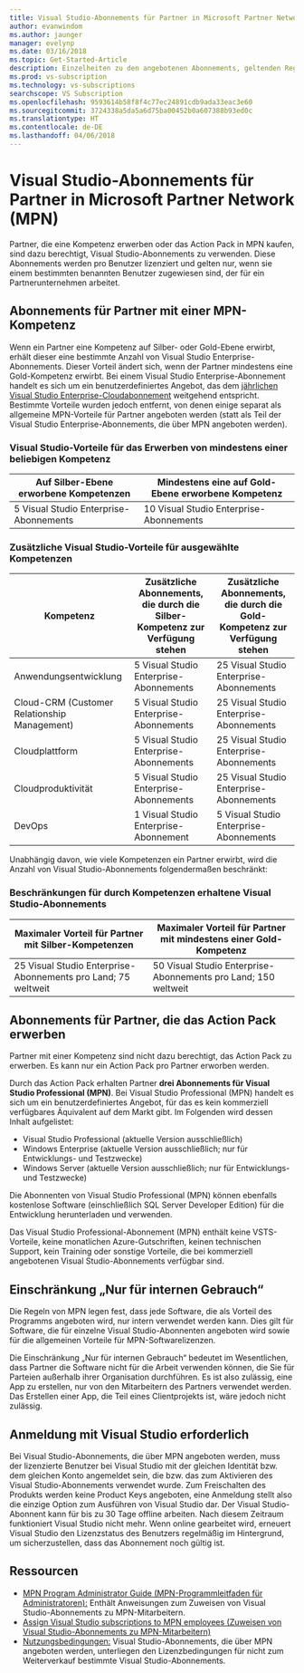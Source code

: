 ```yaml
---
title: Visual Studio-Abonnements für Partner in Microsoft Partner Network (MPN)
author: evanwindom
ms.author: jaunger
manager: evelynp
ms.date: 03/16/2018
ms.topic: Get-Started-Article
description: Einzelheiten zu den angebotenen Abonnements, geltenden Regeln und der Anzahl der in MPN angebotenen Abonnements
ms.prod: vs-subscription
ms.technology: vs-subscriptions
searchscope: VS Subscription
ms.openlocfilehash: 9593614b58f8f4c77ec24891cdb9ada33eac3e60
ms.sourcegitcommit: 3724338a5da5a6d75ba00452b0a607388b93ed0c
ms.translationtype: HT
ms.contentlocale: de-DE
ms.lasthandoff: 04/06/2018
---
```

# <a name="visual-studio-subscriptions-offered-to-partners-in-the-microsoft-partner-network-mpn"></a>Visual Studio-Abonnements für Partner in Microsoft Partner Network (MPN)
Partner, die eine Kompetenz erwerben oder das Action Pack in MPN kaufen, sind dazu berechtigt, Visual Studio-Abonnements zu verwenden. Diese Abonnements werden pro Benutzer lizenziert und gelten nur, wenn sie einem bestimmten benannten Benutzer zugewiesen sind, der für ein Partnerunternehmen arbeitet. 

## <a name="subscriptions-for-partners-with-an-mpn-competency"></a>Abonnements für Partner mit einer MPN-Kompetenz
Wenn ein Partner eine Kompetenz auf Silber- oder Gold-Ebene erwirbt, erhält dieser eine bestimmte Anzahl von Visual Studio Enterprise-Abonnements. Dieser Vorteil ändert sich, wenn der Partner mindestens eine Gold-Kompetenz erwirbt. Bei einem Visual Studio Enterprise-Abonnement handelt es sich um ein benutzerdefiniertes Angebot, das dem [jährlichen Visual Studio Enterprise-Cloudabonnement](https://www.visualstudio.com/vs/pricing/) weitgehend entspricht. Bestimmte Vorteile wurden jedoch entfernt, von denen einige separat als allgemeine MPN-Vorteile für Partner angeboten werden (statt als Teil der Visual Studio Enterprise-Abonnements, die über MPN angeboten werden). 

### <a name="core-visual-studio-benefit-for-earning-at-least-one-competency-of-any-kind"></a>Visual Studio-Vorteile für das Erwerben von mindestens einer beliebigen Kompetenz
| Auf Silber-Ebene erworbene Kompetenzen               | Mindestens eine auf Gold-Ebene erworbene Kompetenz   | 
|------------------------------------------------------------|----------------------------------------------------|
| 5 Visual Studio Enterprise-Abonnements                   | 10 Visual Studio Enterprise-Abonnements          |

### <a name="additional-visual-studio-benefit-for-select-competencies"></a>Zusätzliche Visual Studio-Vorteile für ausgewählte Kompetenzen
| Kompetenz                                  | Zusätzliche Abonnements, die durch die **Silber-Kompetenz** zur Verfügung stehen | Zusätzliche Abonnements, die durch die **Gold-Kompetenz** zur Verfügung stehen |
|---------------------------------------------|-----------------------------------------------------------|---------------------------------------------------------|
| Anwendungsentwicklung                     | 5 Visual Studio Enterprise-Abonnements                  | 25 Visual Studio Enterprise-Abonnements               |
| Cloud-CRM (Customer Relationship Management)      | 5 Visual Studio Enterprise-Abonnements                  | 25 Visual Studio Enterprise-Abonnements               |
| Cloudplattform                              | 5 Visual Studio Enterprise-Abonnements                  | 25 Visual Studio Enterprise-Abonnements               |
| Cloudproduktivität                          | 5 Visual Studio Enterprise-Abonnements                  | 25 Visual Studio Enterprise-Abonnements               |
| DevOps                                      | 1 Visual Studio Enterprise-Abonnement                  | 5 Visual Studio Enterprise-Abonnements                |

Unabhängig davon, wie viele Kompetenzen ein Partner erwirbt, wird die Anzahl von Visual Studio-Abonnements folgendermaßen beschränkt:

### <a name="limits-for-visual-studio-subscriptions-earned-through-competencies"></a>Beschränkungen für durch Kompetenzen erhaltene Visual Studio-Abonnements
| Maximaler Vorteil für Partner mit Silber-Kompetenzen                   | Maximaler Vorteil für Partner mit mindestens einer Gold-Kompetenz               | 
|------------------------------------------------------------------------------|------------------------------------------------------------------------------|
| 25 Visual Studio Enterprise-Abonnements pro Land; 75 weltweit          | 50 Visual Studio Enterprise-Abonnements pro Land; 150 weltweit         |


## <a name="subscriptions-for-partners-purchasing-the-action-pack"></a>Abonnements für Partner, die das Action Pack erwerben
Partner mit einer Kompetenz sind nicht dazu berechtigt, das Action Pack zu erwerben. Es kann nur ein Action Pack pro Partner erworben werden.

Durch das Action Pack erhalten Partner **drei Abonnements für Visual Studio Professional (MPN)**. Bei Visual Studio Professional (MPN) handelt es sich um ein benutzerdefiniertes Angebot, für das es kein kommerziell verfügbares Äquivalent auf dem Markt gibt. Im Folgenden wird dessen Inhalt aufgelistet:
- Visual Studio Professional (aktuelle Version ausschließlich)
- Windows Enterprise (aktuelle Version ausschließlich; nur für Entwicklungs- und Testzwecke)
- Windows Server (aktuelle Version ausschließlich; nur für Entwicklungs- und Testzwecke)

Die Abonnenten von Visual Studio Professional (MPN) können ebenfalls kostenlose Software (einschließlich SQL Server Developer Edition) für die Entwicklung herunterladen und verwenden.

Das Visual Studio Professional-Abonnement (MPN) enthält keine VSTS-Vorteile, keine monatlichen Azure-Gutschriften, keinen technischen Support, kein Training oder sonstige Vorteile, die bei kommerziell angebotenen Visual Studio-Abonnements verfügbar sind.

## <a name="internal-use-only-restriction"></a>Einschränkung „Nur für internen Gebrauch“
Die Regeln von MPN legen fest, dass jede Software, die als Vorteil des Programms angeboten wird, nur intern verwendet werden kann. Dies gilt für Software, die für einzelne Visual Studio-Abonnenten angeboten wird sowie für die allgemeinen Vorteile für MPN-Softwarelizenzen. 

Die Einschränkung „Nur für internen Gebrauch“ bedeutet im Wesentlichen, dass Partner die Software nicht für die Arbeit verwenden können, die Sie für Parteien außerhalb ihrer Organisation durchführen. Es ist also zulässig, eine App zu erstellen, nur von den Mitarbeitern des Partners verwendet werden. Das Erstellen einer App, die Teil eines Clientprojekts ist, wäre jedoch nicht zulässig.

## <a name="sign-in-required-with-visual-studio"></a>Anmeldung mit Visual Studio erforderlich
Bei Visual Studio-Abonnements, die über MPN angeboten werden, muss der lizenzierte Benutzer bei Visual Studio mit der gleichen Identität bzw. dem gleichen Konto angemeldet sein, die bzw. das zum Aktivieren des Visual Studio-Abonnements verwendet wurde. Zum Freischalten des Produkts werden keine Product Keys angeboten, eine Anmeldung stellt also die einzige Option zum Ausführen von Visual Studio dar. Der Visual Studio-Abonnent kann für bis zu 30 Tage offline arbeiten. Nach diesem Zeitraum funktioniert Visual Studio nicht mehr. Wenn online gearbeitet wird, erneuert Visual Studio den Lizenzstatus des Benutzers regelmäßig im Hintergrund, um sicherzustellen, dass das Abonnement noch gültig ist.

## <a name="resources"></a>Ressourcen

- [MPN Program Administrator Guide (MPN-Programmleitfaden für Administratoren):](https://assets.microsoft.com/en-us/Program-Administrator-Guide-to-Software-and-Online-Services-Benefits_1.pdf) Enthält Anweisungen zum Zuweisen von Visual Studio-Abonnements zu MPN-Mitarbeitern.
- [Assign Visual Studio subscriptions to MPN employees (Zuweisen von Visual Studio-Abonnements zu MPN-Mitarbeitern)](manage-mpn-subscriptions.md)
- [Nutzungsbedingungen:](http://www.microsoft.com/useterms/) Visual Studio-Abonnements, die über MPN angeboten werden, unterliegen den Lizenzbedingungen für nicht zum Weiterverkauf bestimmte Visual Studio-Abonnements.